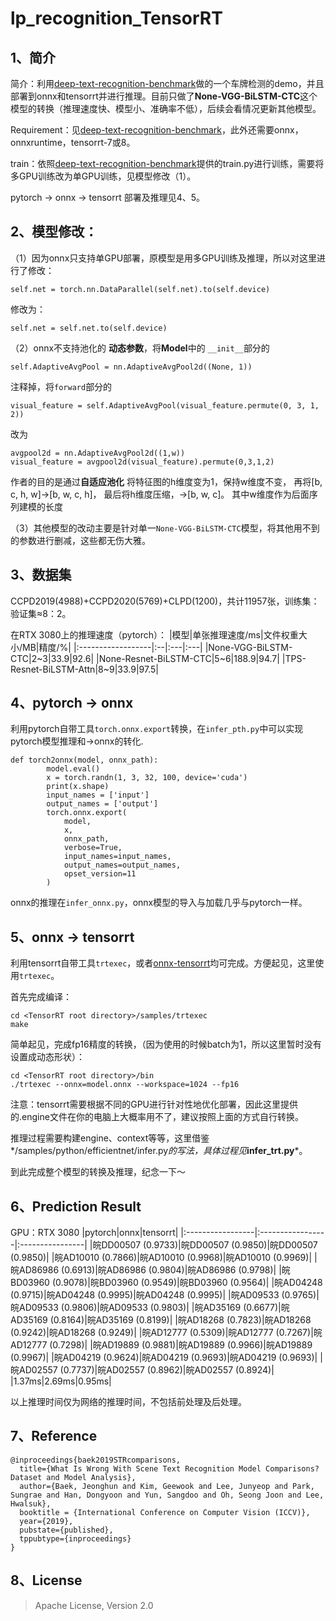# lp_recognition_TensorRT

## 1、简介

简介：利用[deep-text-recognition-benchmark](https://github.com/clovaai/deep-text-recognition-benchmark)做的一个车牌检测的demo，并且部署到onnx和tensorrt并进行推理。目前只做了**None-VGG-BiLSTM-CTC**这个模型的转换（推理速度快、模型小、准确率不低），后续会看情况更新其他模型。

Requirement：见[deep-text-recognition-benchmark](https://github.com/clovaai/deep-text-recognition-benchmark)，此外还需要onnx，onnxruntime，tensorrt-7或8。

train：依照[deep-text-recognition-benchmark](https://github.com/clovaai/deep-text-recognition-benchmark)提供的train.py进行训练，需要将多GPU训练改为单GPU训练，见模型修改（1）。

pytorch -> onnx -> tensorrt 部署及推理见4、5。

## 2、模型修改：

（1）因为onnx只支持单GPU部署，原模型是用多GPU训练及推理，所以对这里进行了修改：
```
self.net = torch.nn.DataParallel(self.net).to(self.device) 
```
修改为：
```
self.net = self.net.to(self.device)
```

（2）onnx不支持池化的 **动态参数**，将**Model**中的 `__init__`部分的
```
self.AdaptiveAvgPool = nn.AdaptiveAvgPool2d((None, 1))
```
注释掉，将`forward`部分的
```
visual_feature = self.AdaptiveAvgPool(visual_feature.permute(0, 3, 1, 2))
```
改为
```
avgpool2d = nn.AdaptiveAvgPool2d((1,w))
visual_feature = avgpool2d(visual_feature).permute(0,3,1,2)
```
作者的目的是通过**自适应池化** 将特征图的h维度变为1，保持w维度不变，
再将[b, c, h, w]->[b, w, c, h]，
最后将h维度压缩，->[b, w, c]。
其中w维度作为后面序列建模的长度

（3）其他模型的改动主要是针对单一`None-VGG-BiLSTM-CTC`模型，将其他用不到的参数进行删减，这些都无伤大雅。

## 3、数据集

CCPD2019(4988)+CCPD2020(5769)+CLPD(1200)，共计11957张，训练集：验证集≈8：2。

在RTX 3080上的推理速度（pytorch）：
|模型|单张推理速度/ms|文件权重大小/MB|精度/%|
|:------------------|:--|:---|:---|
|None-VGG-BiLSTM-CTC|2~3|33.9|92.6|
|None-Resnet-BiLSTM-CTC|5~6|188.9|94.7|
|TPS-Resnet-BiLSTM-Attn|8~9|33.9|97.5|

## 4、pytorch -> onnx

利用pytorch自带工具`torch.onnx.export`转换，在`infer_pth.py`中可以实现pytorch模型推理和->onnx的转化.
```
def torch2onnx(model, onnx_path):
        model.eval()
        x = torch.randn(1, 3, 32, 100, device='cuda')
        print(x.shape)
        input_names = ['input']
        output_names = ['output']
        torch.onnx.export(
            model,
            x,
            onnx_path,
            verbose=True,
            input_names=input_names,
            output_names=output_names,
            opset_version=11 
        )
```
onnx的推理在`infer_onnx.py`，onnx模型的导入与加载几乎与pytorch一样。

## 5、onnx -> tensorrt

利用tensorrt自带工具`trtexec`，或者[onnx-tensorrt](https://github.com/onnx/onnx-tensorrt)均可完成。方便起见，这里使用`trtexec`。

首先完成编译：
```
cd <TensorRT root directory>/samples/trtexec
make
```
简单起见，完成fp16精度的转换，（因为使用的时候batch为1，所以这里暂时没有设置成动态形状）：
```
cd <TensorRT root directory>/bin
./trtexec --onnx=model.onnx --workspace=1024 --fp16 
```
注意：tensorrt需要根据不同的GPU进行针对性地优化部署，因此这里提供的.engine文件在你的电脑上大概率用不了，建议按照上面的方式自行转换。

推理过程需要构建engine、context等等，这里借鉴*<TensorRT>/samples/python/efficientnet/infer.py*的写法，具体过程见***infer_trt.py***。

到此完成整个模型的转换及推理，纪念一下～

## 6、Prediction Result 
    
GPU：RTX 3080
|pytorch|onnx|tensorrt|
|:-----------------|:-----------------|:----------------|
|皖DD00507 (0.9733)|皖DD00507 (0.9850)|皖DD00507 (0.9850)|
|皖AD10010 (0.7866)|皖AD10010 (0.9968)|皖AD10010 (0.9969)|
|皖AD86986 (0.6913)|皖AD86986 (0.9804)|皖AD86986 (0.9798)|
|皖BD03960 (0.9078)|皖BD03960 (0.9549)|皖BD03960 (0.9564)|
|皖AD04248 (0.9715)|皖AD04248 (0.9995)|皖AD04248 (0.9995)|
|皖AD09533 (0.9765)|皖AD09533 (0.9806)|皖AD09533 (0.9803)|
|皖AD35169 (0.6677)|皖AD35169 (0.8164)|皖AD35169 (0.8199)|
|皖AD18268 (0.7823)|皖AD18268 (0.9242)|皖AD18268 (0.9249)|
|皖AD12777 (0.5309)|皖AD12777 (0.7267)|皖AD12777 (0.7298)|
|皖AD19889 (0.9881)|皖AD19889 (0.9966)|皖AD19889 (0.9967)|
|皖AD04219 (0.9624)|皖AD04219 (0.9693)|皖AD04219 (0.9693)|
|皖AD02557 (0.7737)|皖AD02557 (0.8962)|皖AD02557 (0.8924)|
|1.37ms|2.69ms|0.95ms|
    
以上推理时间仅为网络的推理时间，不包括前处理及后处理。

## 7、Reference
```
@inproceedings{baek2019STRcomparisons,
  title={What Is Wrong With Scene Text Recognition Model Comparisons? Dataset and Model Analysis},
  author={Baek, Jeonghun and Kim, Geewook and Lee, Junyeop and Park, Sungrae and Han, Dongyoon and Yun, Sangdoo and Oh, Seong Joon and Lee, Hwalsuk},
  booktitle = {International Conference on Computer Vision (ICCV)},
  year={2019},
  pubstate={published},
  tppubtype={inproceedings}
}
```
## 8、License
> Apache License, Version 2.0
